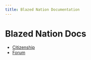 ```yaml
---
title: Blazed Nation Documentation
---
```

# Blazed Nation Docs
* [Citizenship](citizenship)
* [Forum](forum)